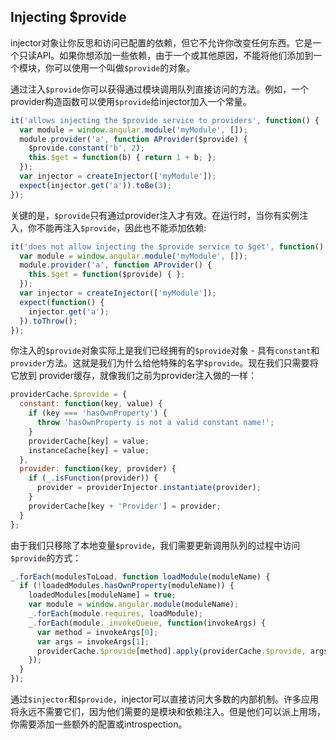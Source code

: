 ## Injecting $provide
injector对象让你反思和访问已配置的依赖，但它不允许你改变任何东西。它是一个只读API。如果你想添加一些依赖，由于一个或其他原因，不能将他们添加到一个模块，你可以使用一个叫做`$provide`的对象。

通过注入`$provide`你可以获得通过模块调用队列直接访问的方法。例如，一个provider构造函数可以使用`$provide`给injector加入一个常量。
```js
it('allows injecting the $provide service to providers', function() {
  var module = window.angular.module('myModule', []);
  module.provider('a', function AProvider($provide) {
    $provide.constant('b', 2);
    this.$get = function(b) { return 1 + b; };
  });
  var injector = createInjector(['myModule']);
  expect(injector.get('a')).toBe(3);
});
```
关键的是，`$provide`只有通过provider注入才有效。在运行时，当你有实例注入，你不能再注入`$provide`，因此也不能添加依赖:
```js
it('does not allow injecting the $provide service to $get', function() {
  var module = window.angular.module('myModule', []);
  module.provider('a', function AProvider() {
    this.$get = function($provide) { };
  });
  var injector = createInjector(['myModule']);
  expect(function() {
    injector.get('a');
  }).toThrow();
});
```
你注入的`$provide`对象实际上是我们已经拥有的`$provide`对象 - 具有`constant`和`provider`方法。这就是我们为什么给他特殊的名字`$provide`。现在我们只需要将它放到
provider缓存，就像我们之前为provider注入做的一样：
```js
providerCache.$provide = {
  constant: function(key, value) {
    if (key === 'hasOwnProperty') {
      throw 'hasOwnProperty is not a valid constant name!';
    }
    providerCache[key] = value;
    instanceCache[key] = value;
  },
  provider: function(key, provider) {
    if (_.isFunction(provider)) {
      provider = providerInjector.instantiate(provider);
    }
    providerCache[key + 'Provider'] = provider;
  }
};
```
由于我们只移除了本地变量`$provide`，我们需要更新调用队列的过程中访问`$provide`的方式：
```js
_.forEach(modulesToLoad, function loadModule(moduleName) {
  if (!loadedModules.hasOwnProperty(moduleName)) {
    loadedModules[moduleName] = true;
    var module = window.angular.module(moduleName);
    _.forEach(module.requires, loadModule);
    _.forEach(module._invokeQueue, function(invokeArgs) {
      var method = invokeArgs[0];
      var args = invokeArgs[1];
      providerCache.$provide[method].apply(providerCache.$provide, args);
    });
  }
});
```
通过`$injector`和`$provide`，injector可以直接访问大多数的内部机制。许多应用将永远不需要它们，因为他们需要的是模块和依赖注入。但是他们可以派上用场，
你需要添加一些额外的配置或introspection。